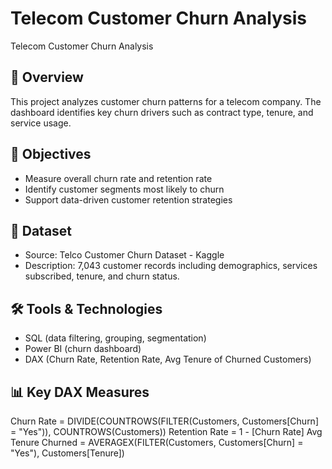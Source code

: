 # Telecom Customer Churn Analysis
Telecom Customer Churn Analysis

## 📌 Overview
This project analyzes customer churn patterns for a telecom company. The dashboard identifies key churn drivers such as contract type, tenure, and service usage.

## 🎯 Objectives
- Measure overall churn rate and retention rate
- Identify customer segments most likely to churn
- Support data-driven customer retention strategies

## 📂 Dataset
- Source: Telco Customer Churn Dataset - Kaggle
- Description: 7,043 customer records including demographics, services subscribed, tenure, and churn status.

## 🛠 Tools & Technologies
- SQL (data filtering, grouping, segmentation)
- Power BI (churn dashboard)
- DAX (Churn Rate, Retention Rate, Avg Tenure of Churned Customers)

## 📊 Key DAX Measures
Churn Rate = DIVIDE(COUNTROWS(FILTER(Customers, Customers[Churn] = "Yes")), COUNTROWS(Customers))
Retention Rate = 1 - [Churn Rate]
Avg Tenure Churned = AVERAGEX(FILTER(Customers, Customers[Churn] = "Yes"), Customers[Tenure])

